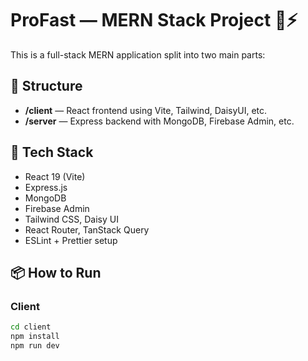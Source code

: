 # ProFast — MERN Stack Project 🧠⚡

This is a full-stack MERN application split into two main parts:

## 📁 Structure

- **/client** — React frontend using Vite, Tailwind, DaisyUI, etc.
- **/server** — Express backend with MongoDB, Firebase Admin, etc.

## 🚀 Tech Stack

- React 19 (Vite)
- Express.js
- MongoDB
- Firebase Admin
- Tailwind CSS, Daisy UI
- React Router, TanStack Query
- ESLint + Prettier setup

## 📦 How to Run

### Client

```bash
cd client
npm install
npm run dev
```
